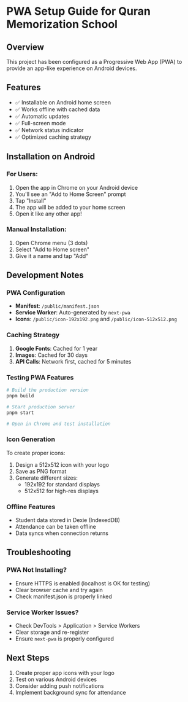 # PWA Setup Guide for Quran Memorization School

## Overview
This project has been configured as a Progressive Web App (PWA) to provide an app-like experience on Android devices.

## Features
- ✅ Installable on Android home screen
- ✅ Works offline with cached data
- ✅ Automatic updates
- ✅ Full-screen mode
- ✅ Network status indicator
- ✅ Optimized caching strategy

## Installation on Android

### For Users:
1. Open the app in Chrome on your Android device
2. You'll see an "Add to Home Screen" prompt
3. Tap "Install" 
4. The app will be added to your home screen
5. Open it like any other app!

### Manual Installation:
1. Open Chrome menu (3 dots)
2. Select "Add to Home screen"
3. Give it a name and tap "Add"

## Development Notes

### PWA Configuration
- **Manifest**: `/public/manifest.json`
- **Service Worker**: Auto-generated by `next-pwa`
- **Icons**: `/public/icon-192x192.png` and `/public/icon-512x512.png`

### Caching Strategy
1. **Google Fonts**: Cached for 1 year
2. **Images**: Cached for 30 days
3. **API Calls**: Network first, cached for 5 minutes

### Testing PWA Features
```bash
# Build the production version
pnpm build

# Start production server
pnpm start

# Open in Chrome and test installation
```

### Icon Generation
To create proper icons:
1. Design a 512x512 icon with your logo
2. Save as PNG format
3. Generate different sizes:
   - 192x192 for standard displays
   - 512x512 for high-res displays

### Offline Features
- Student data stored in Dexie (IndexedDB)
- Attendance can be taken offline
- Data syncs when connection returns

## Troubleshooting

### PWA Not Installing?
- Ensure HTTPS is enabled (localhost is OK for testing)
- Clear browser cache and try again
- Check manifest.json is properly linked

### Service Worker Issues?
- Check DevTools > Application > Service Workers
- Clear storage and re-register
- Ensure `next-pwa` is properly configured

## Next Steps
1. Create proper app icons with your logo
2. Test on various Android devices
3. Consider adding push notifications
4. Implement background sync for attendance
